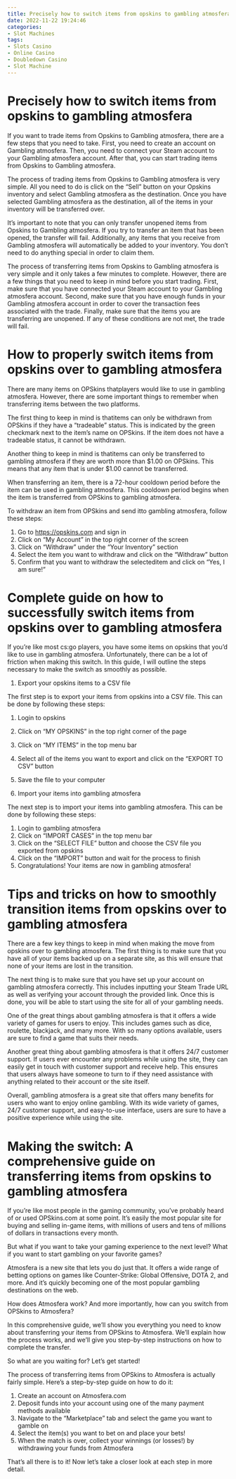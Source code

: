 ```yaml
---
title: Precisely how to switch items from opskins to gambling atmosfera 
date: 2022-11-22 19:24:46
categories:
- Slot Machines
tags:
- Slots Casino
- Online Casino
- Doubledown Casino
- Slot Machine
---
```



#  Precisely how to switch items from opskins to gambling atmosfera 

If you want to trade items from Opskins to Gambling atmosfera, there are a few steps that you need to take. First, you need to create an account on Gambling atmosfera. Then, you need to connect your Steam account to your Gambling atmosfera account. After that, you can start trading items from Opskins to Gambling atmosfera.

The process of trading items from Opskins to Gambling atmosfera is very simple. All you need to do is click on the “Sell” button on your Opskins inventory and select Gambling atmosfera as the destination. Once you have selected Gambling atmosfera as the destination, all of the items in your inventory will be transferred over.

It’s important to note that you can only transfer unopened items from Opskins to Gambling atmosfera. If you try to transfer an item that has been opened, the transfer will fail. Additionally, any items that you receive from Gambling atmosfera will automatically be added to your inventory. You don’t need to do anything special in order to claim them.

The process of transferring items from Opskins to Gambling atmosfera is very simple and it only takes a few minutes to complete. However, there are a few things that you need to keep in mind before you start trading. First, make sure that you have connected your Steam account to your Gambling atmosfera account. Second, make sure that you have enough funds in your Gambling atmosfera account in order to cover the transaction fees associated with the trade. Finally, make sure that the items you are transferring are unopened. If any of these conditions are not met, the trade will fail.

#  How to properly switch items from opskins over to gambling atmosfera 

There are many items on OPSkins thatplayers would like to use in gambling atmosfera. However, there are some important things to remember when transferring items between the two platforms.

The first thing to keep in mind is thatitems can only be withdrawn from OPSkins if they have a “tradeable” status. This is indicated by the green checkmark next to the item’s name on OPSkins. If the item does not have a tradeable status, it cannot be withdrawn.

Another thing to keep in mind is thatitems can only be transferred to gambling atmosfera if they are worth more than $1.00 on OPSkins. This means that any item that is under $1.00 cannot be transferred.

When transferring an item, there is a 72-hour cooldown period before the item can be used in gambling atmosfera. This cooldown period begins when the item is transferred from OPSkins to gambling atmosfera.

To withdraw an item from OPSkins and send itto gambling atmosfera, follow these steps:

1) Go to https://opskins.com and sign in
2) Click on “My Account” in the top right corner of the screen
3) Click on “Withdraw” under the “Your Inventory” section
4) Select the item you want to withdraw and click on the “Withdraw” button
5) Confirm that you want to withdraw the selecteditem and click on “Yes, I am sure!”

#  Complete guide on how to successfully switch items from opskins over to gambling atmosfera 

If you’re like most cs:go players, you have some items on opskins that you’d like to use in gambling atmosfera. Unfortunately, there can be a lot of friction when making this switch. In this guide, I will outline the steps necessary to make the switch as smoothly as possible.

1) Export your opskins items to a CSV file

The first step is to export your items from opskins into a CSV file. This can be done by following these steps:

1) Login to opskins
2) Click on “MY OPSKINS” in the top right corner of the page
3) Click on “MY ITEMS” in the top menu bar
4) Select all of the items you want to export and click on the “EXPORT TO CSV” button
5) Save the file to your computer

2) Import your items into gambling atmosfera

The next step is to import your items into gambling atmosfera. This can be done by following these steps:

1) Login to gambling atmosfera
2) Click on “IMPORT CASES” in the top menu bar
3) Click on the “SELECT FILE” button and choose the CSV file you exported from opskins
4) Click on the “IMPORT” button and wait for the process to finish
5) Congratulations! Your items are now in gambling atmosfera!

#  Tips and tricks on how to smoothly transition items from opskins over to gambling atmosfera 

There are a few key things to keep in mind when making the move from opskins over to gambling atmosfera. The first thing is to make sure that you have all of your items backed up on a separate site, as this will ensure that none of your items are lost in the transition.

The next thing is to make sure that you have set up your account on gambling atmosfera correctly. This includes inputting your Steam Trade URL as well as verifying your account through the provided link. Once this is done, you will be able to start using the site for all of your gambling needs.

One of the great things about gambling atmosfera is that it offers a wide variety of games for users to enjoy. This includes games such as dice, roulette, blackjack, and many more. With so many options available, users are sure to find a game that suits their needs.

Another great thing about gambling atmosfera is that it offers 24/7 customer support. If users ever encounter any problems while using the site, they can easily get in touch with customer support and receive help. This ensures that users always have someone to turn to if they need assistance with anything related to their account or the site itself.

Overall, gambling atmosfera is a great site that offers many benefits for users who want to enjoy online gambling. With its wide variety of games, 24/7 customer support, and easy-to-use interface, users are sure to have a positive experience while using the site.

#  Making the switch: A comprehensive guide on transferring items from opskins to gambling atmosfera

If you’re like most people in the gaming community, you’ve probably heard of or used OPSkins.com at some point. It’s easily the most popular site for buying and selling in-game items, with millions of users and tens of millions of dollars in transactions every month.

But what if you want to take your gaming experience to the next level? What if you want to start gambling on your favorite games?

Atmosfera is a new site that lets you do just that. It offers a wide range of betting options on games like Counter-Strike: Global Offensive, DOTA 2, and more. And it’s quickly becoming one of the most popular gambling destinations on the web.

How does Atmosfera work? And more importantly, how can you switch from OPSkins to Atmosfera?

In this comprehensive guide, we’ll show you everything you need to know about transferring your items from OPSkins to Atmosfera. We’ll explain how the process works, and we’ll give you step-by-step instructions on how to complete the transfer.

So what are you waiting for? Let’s get started!

The process of transferring items from OPSkins to Atmosfera is actually fairly simple. Here’s a step-by-step guide on how to do it:

1) Create an account on Atmosfera.com
2) Deposit funds into your account using one of the many payment methods available
3) Navigate to the “Marketplace” tab and select the game you want to gamble on
4) Select the item(s) you want to bet on and place your bets!
5) When the match is over, collect your winnings (or losses!) by withdrawing your funds from Atmosfera

That’s all there is to it! Now let’s take a closer look at each step in more detail.



